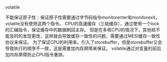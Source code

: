 volatile


不能保证原子性：保证原子性需要通过字节码指令monitorenter和monitorexit，volatile没有使用这两个指令。
CPU的高速缓存（三级缓存），通过使用一个lock的汇编指令，保证缓存中的数据刷回主存。
但是在多核CPU的情况下，其他核不能及时的发现更改，这样就会导致缓存一致性的问题，需要通过MESI缓存一致性协议来保证。
为了保证CPU的利用率。引入了storebuffer，但是storebuffer又会导致执行的顺序不一致，这是需要加内存屏障来保证。
volatile通过对变量的前后加内存屏障防止CPU指令重排。







































